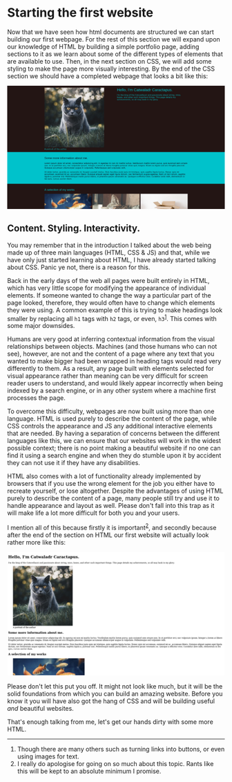 # Starting the first website

Now that we have seen how html documents are structured we can start building our first webpage. For the rest of this section we will expand upon our knowledge of HTML by building a simple portfolio page, adding sections to it as we learn about some of the different types of elements that are available to use. Then, in the next section on CSS, we will add some styling to make the page more visually interesting. By the end of the CSS section we should have a completed webpage that looks a bit like this:

![Our first website viewed on a computer](./images/s1c4/Desktop_styled.jpg)

## Content. Styling. Interactivity.

You may remember that in the introduction I talked about the web being made up of three main languages (HTML, CSS & JS) and that, while we have only just started learning about HTML, I have already started talking about CSS. Panic ye not, there is a reason for this.

Back in the early days of the web all pages were built entirely in HTML, which has very little scope for modifying the appearance of individual elements. If someone wanted to change the way a particular part of the page looked, therefore, they would often have to change which elements they were using. A common example of this is trying to make headings look smaller by replacing all `h1` tags with `h2` tags, or even, `h3`<sup id="a1">[1](#f1)</sup>. This comes with some major downsides.

Humans are very good at inferring contextual information from the visual relationships between objects. Machines (and those humans who can not see), however, are not and the content of a page where any text that you wanted to make bigger had been wrapped in heading tags would read very differently to them. As a result, any page built with elements selected for visual appearance rather than meaning can be very difficult for screen reader users to understand, and would likely appear incorrectly when being indexed by a search engine, or in any other system where a machine first processes the page.

To overcome this difficulty, webpages are now built using more than one language. HTML is used purely to describe the content of the page, while CSS controls the appearance and JS any additional interactive elements that are needed. By having a separation of concerns between the different languages like this, we can ensure that our websites will work in the widest possible context; there is no point making a beautiful website if no one can find it using a search engine and when they do stumble upon it by accident they can not use it if they have any disabilities.

HTML also comes with a lot of functionality already implemented by browsers that if you use the wrong element for the job you either have to recreate yourself, or lose altogether. Despite the advantages of using HTML purely to describe the content of a page, many people still try and use it to handle appearance and layout as well. Please don't fall into this trap as it will make life a lot more difficult for both you and your users.

I mention all of this because firstly it is important<sup id="a2">[2](#f2)</sup>, and secondly because after the end of the section on HTML our first website will actually look rather more like this:

![A plain html view of our first website](./images/s1c4/Desktop_unstyled.jpg)

Please don't let this put you off. It might not look like much, but it will be the solid foundations from which you can build an amazing website. Before you know it you will have also got the hang of CSS and will be building useful *and* beautiful websites.

That's enough talking from me, let's get our hands dirty with some more HTML.

---

<ol class="footnotes">
<li id="f1">Though there are many others such as turning links into buttons, or even using images for text.</li>
<li id="f2">I really do apologise for going on so much about this topic. Rants like this will be kept to an absolute minimum I promise.</li>
</ol>